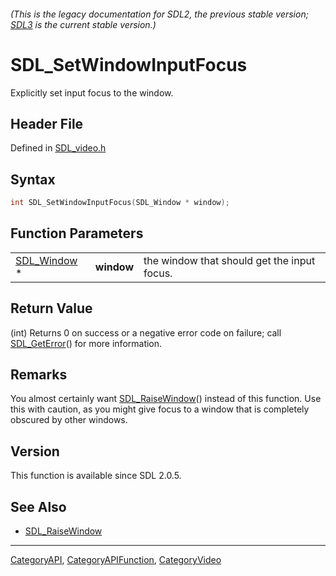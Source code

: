 ###### (This is the legacy documentation for SDL2, the previous stable version; [SDL3](https://wiki.libsdl.org/SDL3/) is the current stable version.)
# SDL_SetWindowInputFocus

Explicitly set input focus to the window.

## Header File

Defined in [SDL_video.h](https://github.com/libsdl-org/SDL/blob/SDL2/include/SDL_video.h)

## Syntax

```c
int SDL_SetWindowInputFocus(SDL_Window * window);
```

## Function Parameters

|                            |            |                                             |
| -------------------------- | ---------- | ------------------------------------------- |
| [SDL_Window](SDL_Window) * | **window** | the window that should get the input focus. |

## Return Value

(int) Returns 0 on success or a negative error code on failure; call
[SDL_GetError](SDL_GetError)() for more information.

## Remarks

You almost certainly want [SDL_RaiseWindow](SDL_RaiseWindow)() instead of
this function. Use this with caution, as you might give focus to a window
that is completely obscured by other windows.

## Version

This function is available since SDL 2.0.5.

## See Also

- [SDL_RaiseWindow](SDL_RaiseWindow)

----
[CategoryAPI](CategoryAPI), [CategoryAPIFunction](CategoryAPIFunction), [CategoryVideo](CategoryVideo)

